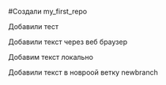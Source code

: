 ﻿#Создали my_first_repo

Добавили тест

Добавили текст через веб браузер

Добавим текст локально

Добавили текст в новроой ветку newbranch